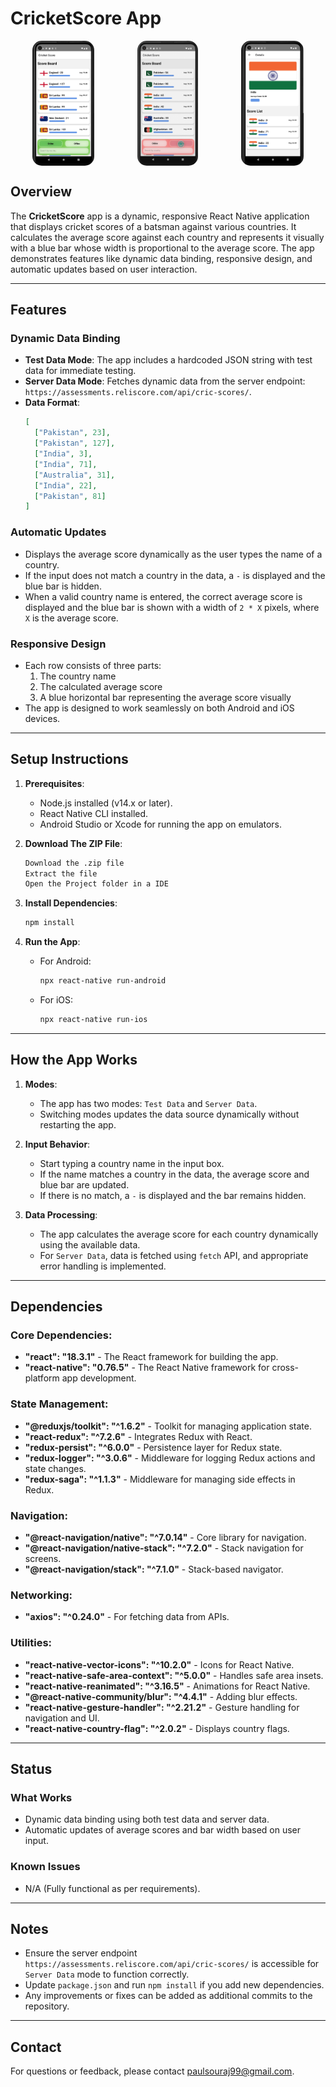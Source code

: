 # CricketScore App

<div style="display: flex; justify-content: space-around; align-items: center;">

<img src="src/assets/images/Screenshot1.png" alt="Screenshot 1" title="Screenshot 1" style="height: 200px; width: auto; border-radius: 15px;"/>
<img src="src/assets/images/Screenshot2.png" alt="Screenshot 2" title="Screenshot 2" style="height: 200px; width: auto; border-radius: 15px;"/>
<img src="src/assets/images/Screenshot3.png" alt="Screenshot 3" title="Screenshot 3" style="height: 200px; width: auto; border-radius: 15px;"/>

</div>

## Overview

The **CricketScore** app is a dynamic, responsive React Native application that displays cricket scores of a batsman against various countries. It calculates the average score against each country and represents it visually with a blue bar whose width is proportional to the average score. The app demonstrates features like dynamic data binding, responsive design, and automatic updates based on user interaction.

---

## Features

### Dynamic Data Binding

- **Test Data Mode**: The app includes a hardcoded JSON string with test data for immediate testing.
- **Server Data Mode**: Fetches dynamic data from the server endpoint: `https://assessments.reliscore.com/api/cric-scores/`.
- **Data Format**:
  ```json
  [
    ["Pakistan", 23],
    ["Pakistan", 127],
    ["India", 3],
    ["India", 71],
    ["Australia", 31],
    ["India", 22],
    ["Pakistan", 81]
  ]
  ```

### Automatic Updates

- Displays the average score dynamically as the user types the name of a country.
- If the input does not match a country in the data, a `-` is displayed and the blue bar is hidden.
- When a valid country name is entered, the correct average score is displayed and the blue bar is shown with a width of `2 * X` pixels, where `X` is the average score.

### Responsive Design

- Each row consists of three parts:
  1. The country name
  2. The calculated average score
  3. A blue horizontal bar representing the average score visually
- The app is designed to work seamlessly on both Android and iOS devices.

---

## Setup Instructions

1. **Prerequisites**:

   - Node.js installed (v14.x or later).
   - React Native CLI installed.
   - Android Studio or Xcode for running the app on emulators.

2. **Download The ZIP File**:

   ```bash
   Download the .zip file
   Extract the file
   Open the Project folder in a IDE
   ```

3. **Install Dependencies**:

   ```bash
   npm install
   ```

4. **Run the App**:

   - For Android:
     ```bash
     npx react-native run-android
     ```
   - For iOS:
     ```bash
     npx react-native run-ios
     ```

---

## How the App Works

1. **Modes**:

   - The app has two modes: `Test Data` and `Server Data`.
   - Switching modes updates the data source dynamically without restarting the app.

2. **Input Behavior**:

   - Start typing a country name in the input box.
   - If the name matches a country in the data, the average score and blue bar are updated.
   - If there is no match, a `-` is displayed and the bar remains hidden.

3. **Data Processing**:

   - The app calculates the average score for each country dynamically using the available data.
   - For `Server Data`, data is fetched using `fetch` API, and appropriate error handling is implemented.

---

## Dependencies

### Core Dependencies:

- **"react": "18.3.1"** - The React framework for building the app.
- **"react-native": "0.76.5"** - The React Native framework for cross-platform app development.

### State Management:

- **"@reduxjs/toolkit": "^1.6.2"** - Toolkit for managing application state.
- **"react-redux": "^7.2.6"** - Integrates Redux with React.
- **"redux-persist": "^6.0.0"** - Persistence layer for Redux state.
- **"redux-logger": "^3.0.6"** - Middleware for logging Redux actions and state changes.
- **"redux-saga": "^1.1.3"** - Middleware for managing side effects in Redux.

### Navigation:

- **"@react-navigation/native": "^7.0.14"** - Core library for navigation.
- **"@react-navigation/native-stack": "^7.2.0"** - Stack navigation for screens.
- **"@react-navigation/stack": "^7.1.0"** - Stack-based navigator.

### Networking:

- **"axios": "^0.24.0"** - For fetching data from APIs.

### Utilities:

- **"react-native-vector-icons": "^10.2.0"** - Icons for React Native.
- **"react-native-safe-area-context": "^5.0.0"** - Handles safe area insets.
- **"react-native-reanimated": "^3.16.5"** - Animations for React Native.
- **"@react-native-community/blur": "^4.4.1"** - Adding blur effects.
- **"react-native-gesture-handler": "^2.21.2"** - Gesture handling for navigation and UI.
- **"react-native-country-flag": "^2.0.2"** - Displays country flags.

---

## Status

### What Works

- Dynamic data binding using both test data and server data.
- Automatic updates of average scores and bar width based on user input.

### Known Issues

- N/A (Fully functional as per requirements).

---

## Notes

- Ensure the server endpoint `https://assessments.reliscore.com/api/cric-scores/` is accessible for `Server Data` mode to function correctly.
- Update `package.json` and run `npm install` if you add new dependencies.
- Any improvements or fixes can be added as additional commits to the repository.

---

## Contact

For questions or feedback, please contact paulsouraj99@gmail.com.

